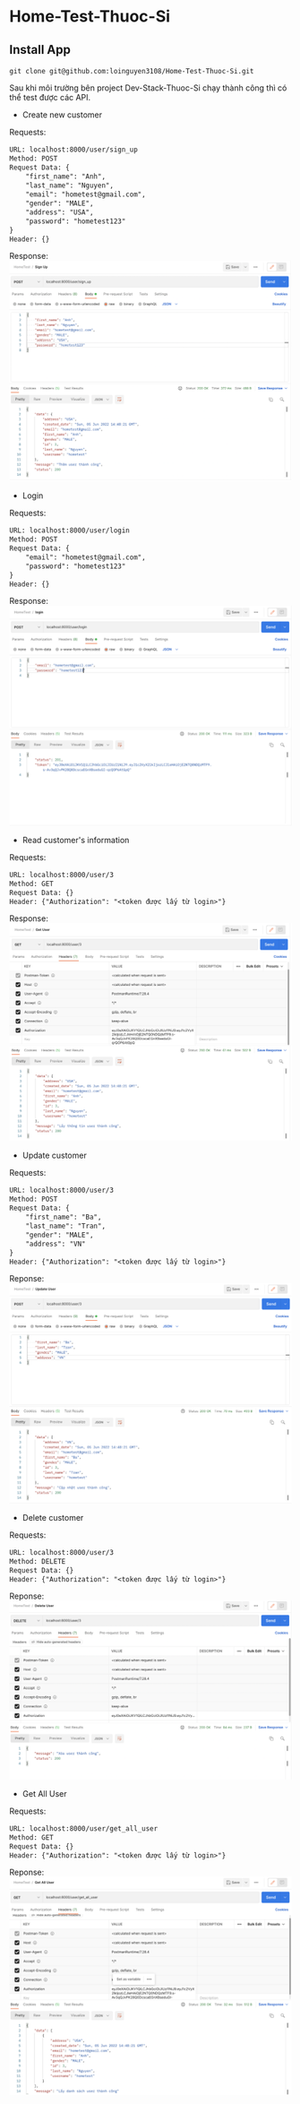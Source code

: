 # Home-Test-Thuoc-Si

## Install App
```
git clone git@github.com:loinguyen3108/Home-Test-Thuoc-Si.git
```

Sau khi môi trường bên project Dev-Stack-Thuoc-Si chạy thành công thì có thể test được các API.

- Create new customer

Requests:
```
URL: localhost:8000/user/sign_up
Method: POST
Request Data: {
    "first_name": "Anh",
    "last_name": "Nguyen",
    "email": "hometest@gmail.com",
    "gender": "MALE",
    "address": "USA",
    "password": "hometest123"
}
Header: {}
```
Response:
![alt text](https://github.com/loinguyen3108/Home-Test-Thuoc-Si/blob/main/images/Sign_Up_PM.png?raw=true)

- Login

Requests:
```
URL: localhost:8000/user/login
Method: POST
Request Data: {
    "email": "hometest@gmail.com",
    "password": "hometest123"
}
Header: {}
```
Response:
![alt text](https://github.com/loinguyen3108/Home-Test-Thuoc-Si/blob/main/images/Login_PM.png?raw=true)

- Read customer's information

Requests:
```
URL: localhost:8000/user/3
Method: GET
Request Data: {}
Header: {"Authorization": "<token được lấy từ login>"}
```
Response:
![alt text](https://github.com/loinguyen3108/Home-Test-Thuoc-Si/blob/main/images/Get_User_PM.png?raw=true)

- Update customer

Requests:
```
URL: localhost:8000/user/3
Method: POST
Request Data: {
    "first_name": "Ba",
    "last_name": "Tran",
    "gender": "MALE",
    "address": "VN"
}
Header: {"Authorization": "<token được lấy từ login>"}
```
Reponse:
![alt text](https://github.com/loinguyen3108/Home-Test-Thuoc-Si/blob/main/images/Update_User.png?raw=true)

- Delete customer

Requests:
```
URL: localhost:8000/user/3
Method: DELETE
Request Data: {}
Header: {"Authorization": "<token được lấy từ login>"}
```
Reponse:
![alt text](https://github.com/loinguyen3108/Home-Test-Thuoc-Si/blob/main/images/Delete_User.png?raw=true)

- Get All User

Requests:
```
URL: localhost:8000/user/get_all_user
Method: GET
Request Data: {}
Header: {"Authorization": "<token được lấy từ login>"}
```
Reponse:
![alt text](https://github.com/loinguyen3108/Home-Test-Thuoc-Si/blob/main/images/Get_All_User.png?raw=true)
